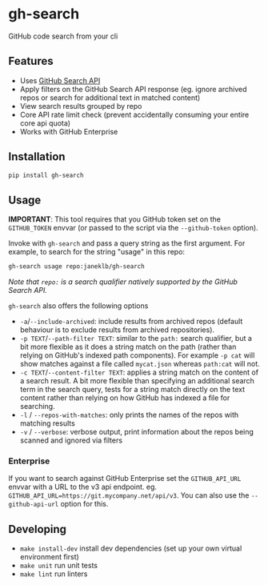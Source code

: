 # gh-search

GitHub code search from your cli

## Features

* Uses [GitHub Search API](https://docs.github.com/en/free-pro-team@latest/rest/reference/search#search-code)
* Apply filters on the GitHub Search API response (eg. ignore archived repos or search for additional text in matched content)
* View search results grouped by repo
* Core API rate limit check (prevent accidentally consuming your entire core api quota) 
* Works with GitHub Enterprise

## Installation

```bash
pip install gh-search
```

## Usage

**IMPORTANT**: This tool requires that you GitHub token set on the `GITHUB_TOKEN` envvar (or passed to the script via the `--github-token` option).

Invoke with `gh-search` and pass a query string as the first argument. For example, to search for the string "usage" in this repo:
```bash
gh-search usage repo:janeklb/gh-search
```

_Note that `repo:` is a search qualifier natively supported by the GitHub Search API._

`gh-search` also offers the following options

- `-a`/`--include-archived`: include results from archived repos (default behaviour is to exclude results from archived repositories).
- `-p TEXT`/`--path-filter TEXT`: similar to the `path:` search qualifier, but a bit more flexible as it does a string match on the path (rather than relying on GitHub's indexed path components). For example `-p cat` will show matches against a file called `mycat.json` whereas `path:cat` will not.
- `-c TEXT`/`--content-filter TEXT`: applies a string match on the content of a search result. A bit more flexible than specifying an additional search term in the search query, tests for a string match directly on the text content rather than relying on how GitHub has indexed a file for searching.
- `-l` / `--repos-with-matches`: only prints the names of the repos with matching results
- `-v` / `--verbose`: verbose output, print information about the repos being scanned and ignored via filters

### Enterprise

If you want to search against GitHub Enterprise set the `GITHUB_API_URL` envvar with a URL to the v3 api endpoint. eg. `GITHUB_API_URL=https://git.mycompany.net/api/v3`. You can also use the `--github-api-url` option for this.

## Developing

- `make install-dev` install dev dependencies (set up your own virtual environment first)
- `make unit` run unit tests
- `make lint` run linters
